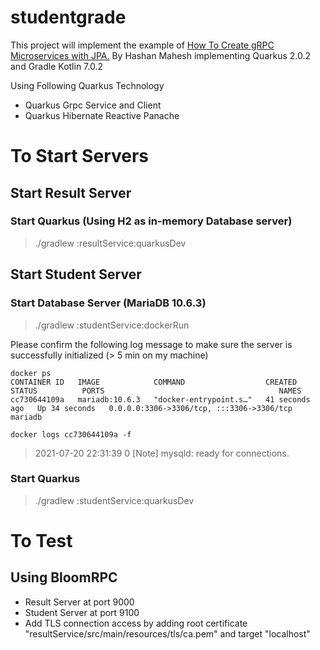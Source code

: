 # studentgrade
This project will implement the example of [How To Create gRPC Microservices with JPA.](https://medium.com/geekculture/how-to-create-grpc-microservices-with-jpa-b3e804b4d91e) By Hashan Mahesh implementing Quarkus 2.0.2 and Gradle Kotlin 7.0.2

Using Following Quarkus Technology
* Quarkus Grpc Service and Client
* Quarkus Hibernate Reactive Panache

# To Start Servers
## Start Result Server 
### Start Quarkus (Using H2 as in-memory Database server)
> ./gradlew :resultService:quarkusDev

## Start Student Server
### Start Database Server (MariaDB 10.6.3)

> ./gradlew :studentService:dockerRun

Please confirm the following log message to make sure the server is successfully initialized (> 5 min on my machine)
```
docker ps
CONTAINER ID   IMAGE            COMMAND                  CREATED          STATUS          PORTS                                       NAMES
cc730644109a   mariadb:10.6.3   "docker-entrypoint.s…"   41 seconds ago   Up 34 seconds   0.0.0.0:3306->3306/tcp, :::3306->3306/tcp   mariadb

docker logs cc730644109a -f

```

> 2021-07-20 22:31:39 0 [Note] mysqld: ready for connections.

### Start Quarkus
> ./gradlew :studentService:quarkusDev

# To Test
## Using BloomRPC
* Result Server at port 9000
* Student Server at port 9100
* Add TLS connection access by adding root certificate "resultService/src/main/resources/tls/ca.pem" and target "localhost"
